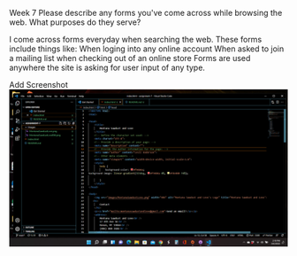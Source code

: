 Week 7
Please describe any forms you've come across while browsing the web. What purposes do they serve?

I come across forms everyday when searching the web. These forms include things like:
When loging into any online account
When asked to join a mailing list
when checking out of an online store
Forms are used anywhere the site is asking for user input of any type.

Add Screenshot
![My Screenshot](./images/Anderson-wk7.png)
